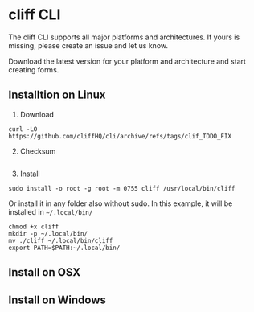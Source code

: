 # cliff CLI

The cliff CLI supports all major platforms and architectures. If yours is missing, please create an issue and let us know.

Download the latest version for your platform and architecture and start creating forms.

## Installtion on Linux

1. Download
```
curl -LO https://github.com/cliffHQ/cli/archive/refs/tags/clif_TODO_FIX
```

2. Checksum
```
```

3. Install
```
sudo install -o root -g root -m 0755 cliff /usr/local/bin/cliff
```

Or install it in any folder also without sudo. In this example, it will be installed in `~/.local/bin/`
```
chmod +x cliff
mkdir -p ~/.local/bin/
mv ./cliff ~/.local/bin/cliff
export PATH=$PATH:~/.local/bin/
```

## Install on OSX

## Install on Windows
